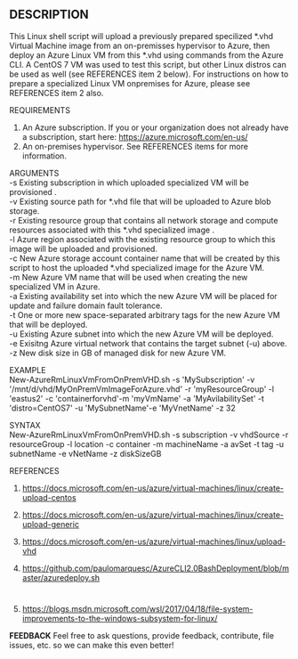 ## DESCRIPTION
This Linux shell script will upload a previously prepared specilized *.vhd Virtual Machine image from an on-premisses hypervisor to Azure, then deploy an Azure Linux VM from this *.vhd using commands from the Azure CLI.
A CentOS 7 VM was used to test this script, but other Linux distros can be used as well (see REFERENCES item 2 below).
For instructions on how to prepare a specialized Linux VM onpremises for Azure, please see REFERENCES item 2 also.

REQUIREMENTS
1. An Azure subscription. If you or your organization does not already have a subscription, start here: https://azure.microsoft.com/en-us/
2. An on-premises hypervisor. See REFERENCES items for more information.

ARGUMENTS <br>
-s Existing subscription in which uploaded specialized VM will be provisioned
. <br>
-v Existing source path for *.vhd file that will be uploaded to Azure blob storage. <br>
-r 
Existing resource group that contains all network storage and compute resources associated with this *.vhd specialized image
. <br>
-l Azure region associated with the existing resource group to which this image will be uploaded and provisioned. <br>
-c New Azure storage account container name that will be created by this script to host the uploaded *.vhd specialized image for the Azure VM. <br>
-m New Azure VM name that will be used when creating the new specialized VM in Azure. <br>
-a Existing availability set into which the new Azure VM will be placed for update and failure domain fault tolerance. <br>
-t One or more new space-separated arbitrary tags for the new Azure VM that will be deployed. <br>
-u Existing Azure subnet into which the new Azure VM will be deployed. <br>
-e Exisitng Azure virtual network that contains the target subnet (-u) above. <br>
-z New disk size in GB of managed disk for new Azure VM. <br>

EXAMPLE <br>
New-AzureRmLinuxVmFromOnPremVHD.sh -s 'MySubscription' -v '/mnt/d/vhd/MyOnPremVmImageForAzure.vhd' -r 'myResourceGroup' -l 'eastus2' -c 'containerforvhd'-m 'myVmName' -a 'MyAvilabilitySet' -t 'distro=CentOS7' -u 'MySubnetName'-e 'MyVnetName' -z 32

SYNTAX    	
New-AzureRmLinuxVmFromOnPremVHD.sh -s subscription -v vhdSource -r resourceGroup -l location -c container -m machineName -a avSet 
-t tag -u subnetName -e vNetName -z diskSizeGB

REFERENCES
1. https://docs.microsoft.com/en-us/azure/virtual-machines/linux/create-upload-centos
2. https://docs.microsoft.com/en-us/azure/virtual-machines/linux/create-upload-generic
3. https://docs.microsoft.com/en-us/azure/virtual-machines/linux/upload-vhd

4. https://github.com/paulomarquesc/AzureCLI2.0BashDeployment/blob/master/azuredeploy.sh
#
5. https://blogs.msdn.microsoft.com/wsl/2017/04/18/file-system-improvements-to-the-windows-subsystem-for-linux/

**FEEDBACK**
Feel free to ask questions, provide feedback, contribute, file issues, etc. so we can make this even better!
